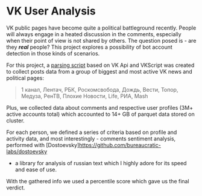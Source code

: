 # VK User Analysis

VK public pages have become quite a political battleground recently.
People will always engage in a heated discussion in the comments,
especially when their point of view is not shared by others. The 
question posed is - are they ***real*** people?
This project explores a possibility of bot account detection in 
those kinds of scenarios.

For this project, a [parsing script](https://github.com/stas1f1/VK-User-Analysis/blob/main/Parser_for_VK.ipynb)
based on VK Api and VKScript was created to collect posts data from 
a group of biggest and most active VK news and political pages:

>1 канал, Лентач, РБК, Роскомсвобода, Дождь, Вести, Топор, Медуза, РенТВ, Плохие Новости, Life, РИА, Mash

Plus, we collected data about comments and respective user profiles (3M+ active accounts total)
which accounted to 14+ GB of parquet data stored on cluster.

For each person, we defined a series of criteria based on profile and 
activity data, and most interestingly - comments sentiment analysis, 
performed with [Dostoevsky]https://github.com/bureaucratic-labs/dostoevsky 
- a library for analysis of russian text which I highly adore for its speed and ease of use.

With the gathered info we used a percentile score which gave us the final verdict.
